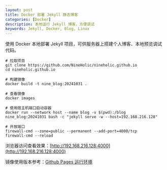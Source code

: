 ```yaml
---
layout: post
title: Docker 部署 Jekyll 静态博客
categories: [Docker]
description: 本地运行 Jekyll 博客，方便调试
keywords: Jekyll, Docker, Blog, Linux
---
```


使用 Docker 本地部署 Jekyll 项目，可供服务器上搭建个人博客、本地预览调试代码。

```shell
# 拉取项目
git clone https://github.com/NineHolic/nineholic.github.io
cd nineholic.github.io

# 构建镜像
docker build -t nine_blog:20241031 .

# 查看镜像
docker images

# 使用宿主机端口启动容器
docker run --network host --name blog -v $(pwd):/blog nine_blog:20241031 bash -c "jekyll serve -w --host=192.168.216.128"

# 开放端口
firewall-cmd --zone=public --permanent --add-port=4000/tcp
firewall-cmd --reload
```
浏览器访问查看效果：[http://192.168.216.128:4000](http://192.168.216.128:4000)

镜像使用版本参考：[Github Pages 运行环境](https://pages.github.com/versions.json)

